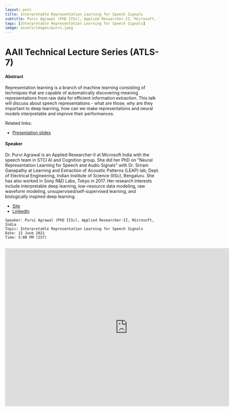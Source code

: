 ```yaml
---
layout: post
title: Interpretable Representation Learning for Speech Signals
subtitle: Purvi Agrawal (PhD IISc), Applied Researcher-II, Microsoft, India
tags: [Interpretable Representation Learning for Speech Signals]
image: assets/images/purvi.jpeg
---
```


# AAII Technical Lecture Series (ATLS-7)

#### Abstract
Representation learning is a branch of machine learning consisting of techniques that are capable of automatically discovering meaning representations from raw data for efficient information extraction. This talk will discuss about speech representations - what are those, why are they important to deep learning, how can we make representations and neural models interpretable and improve their performances.

Related links:
- [Presentation slides](https://docs.google.com/presentation/d/1NMK738-p7mUFjxAwf8SgJk_4HQNWfc0VXRiRQoeVSjs/mobilepresent#slide=id.gcc054f0635_0_11)

#### Speaker
Dr. Purvi Agrawal is an Applied Researcher-II at Microsoft India with the speech team in STCI AI and Cognition group. She did her PhD on "Neural Representation Learning for Speech and Audio Signals" with Dr. Sriram Ganapathy at Learning and Extraction of Acoustic Patterns (LEAP) lab, Dept. of Electrical Engineering, Indian Institute of Science (IISc), Bengaluru. She has also worked in Sony R&D Labs, Tokyo in 2017. Her research interests include interpretable deep learning, low-resource data modeling, raw waveform modeling, unsupervised/self-supervised learning, and biologically inspired deep learning.

- [Site](http://leap.ee.iisc.ac.in/purvi/)
- [LinkedIn](https://www.linkedin.com/in/purvi-agrawal-20288725/)


```
Speaker: Purvi Agrawal (PhD IISc), Applied Researcher-II, Microsoft, India
Topic: Interpretable Representation Learning for Speech Signals
Date: 12 June 2021
Time: 5:00 PM (IST)
 
```

<iframe width="800" height="515" src="https://www.youtube.com/embed/9qL63cYNz8Y" title="YouTube video player" frameborder="0" allow="accelerometer; autoplay; clipboard-write; encrypted-media; gyroscope; picture-in-picture; web-share" allowfullscreen></iframe>
